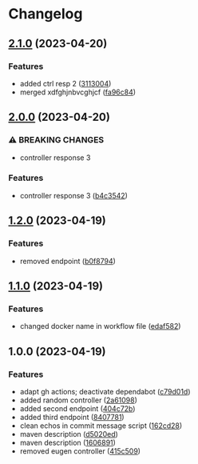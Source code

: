 # Changelog

## [2.1.0](https://github.com/coc-university/spring-app-template-techie-abend/compare/v2.0.0...v2.1.0) (2023-04-20)


### Features

* added ctrl resp 2 ([3113004](https://github.com/coc-university/spring-app-template-techie-abend/commit/3113004cf20649a461218df563dfee377c0faca3))
* merged xdfghjnbvcghjcf ([fa96c84](https://github.com/coc-university/spring-app-template-techie-abend/commit/fa96c84539366027210a4a1b4564960f95c32104))

## [2.0.0](https://github.com/coc-university/spring-app-template-techie-abend/compare/v1.2.0...v2.0.0) (2023-04-20)


### ⚠ BREAKING CHANGES

* controller response 3

### Features

* controller response 3 ([b4c3542](https://github.com/coc-university/spring-app-template-techie-abend/commit/b4c3542881aea04d3e2826a1f2fedb85f37116d9))

## [1.2.0](https://github.com/coc-university/spring-app-template-techie-abend/compare/v1.1.0...v1.2.0) (2023-04-19)


### Features

* removed endpoint ([b0f8794](https://github.com/coc-university/spring-app-template-techie-abend/commit/b0f8794d1fe1df2614faec4808ba85a272c9e82f))

## [1.1.0](https://github.com/coc-university/spring-app-template-techie-abend/compare/v1.0.0...v1.1.0) (2023-04-19)


### Features

* changed docker name in workflow file ([edaf582](https://github.com/coc-university/spring-app-template-techie-abend/commit/edaf5827b9825010ce9f27a7c75394747876014c))

## 1.0.0 (2023-04-19)


### Features

* adapt gh actions; deactivate dependabot ([c79d01d](https://github.com/coc-university/spring-app-template-techie-abend/commit/c79d01d5d5133b82c48fec5353cada60f9940d17))
* added random controller ([2a61098](https://github.com/coc-university/spring-app-template-techie-abend/commit/2a61098ab6dbf668e25f60153f1514222a7aa1c8))
* added second endpoint ([404c72b](https://github.com/coc-university/spring-app-template-techie-abend/commit/404c72b162c8d2bc27b3afe40588e0c40e98ef53))
* added third endpoint ([8407781](https://github.com/coc-university/spring-app-template-techie-abend/commit/840778166dd3020a40221a94114f65b37e7142ca))
* clean echos in commit message script ([162cd28](https://github.com/coc-university/spring-app-template-techie-abend/commit/162cd2800ff607e235dd841311fcf4a90b76bb74))
* maven description ([d5020ed](https://github.com/coc-university/spring-app-template-techie-abend/commit/d5020edd35028dd78719d7e427fd8c88e02fe3f0))
* maven description ([1606891](https://github.com/coc-university/spring-app-template-techie-abend/commit/1606891ce1cb8a4fb3e05305da5ba9c995f1a1e7))
* removed eugen controller ([415c509](https://github.com/coc-university/spring-app-template-techie-abend/commit/415c509cc2106f39456c90e03aa701dc8554ba82))
